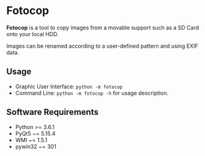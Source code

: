 # Fotocop

**Fotocop** is a tool to copy images from a movable support such as a SD Card onto your local HDD.

Images can be renamed according to a user-defined pattern and using EXIF data.

## Usage

- Graphic User Interface: `python -m fotocop`
- Command Line: `python -m fotocop -h` for usage description.

## Software Requirements

- Python >= 3.6.1
- PyQt5 ~= 5.15.4
- WMI ~= 1.5.1
- pywin32 ~= 301
